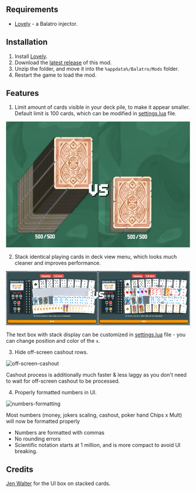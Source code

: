 ## Requirements
- [Lovely](https://github.com/ethangreen-dev/lovely-injector) - a Balatro injector.

## Installation
1. Install [Lovely](https://github.com/ethangreen-dev/lovely-injector?tab=readme-ov-file#manual-installation).
2. Download the [latest release](https://github.com/stupxd/fixed-deck-size/releases/) of this mod.
3. Unzip the folder, and move it into the `%appdata%/Balatro/Mods` folder.
4. Restart the game to load the mod.

## Features
1. Limit amount of cards visible in your deck pile, to make it appear smaller. Default limit is 100 cards, which can be modified in [settings.lua](settings.lua) file.

![cards-pile-difference](git-assets/deck-pile.jpg)


2. Stack identical playing cards in deck view menu, which looks much cleaner and improves performance.

![stackable-cards-difference](git-assets/stackable-cards.jpg)

The text box with stack display can be customized in [settings.lua](settings.lua) file - you can change position and color of the `x`.

3. Hide off-screen cashout rows.

![off-screen-cashout](git-assets/off-screen-cashout.jpg)

Cashout process is additionally much faster & less laggy as you don't need to wait for off-screen cashout to be processed.

4. Properly formatted numbers in UI.

![numbers-formatting](git-assets/numbers-formatting.jpg)

Most numbers (money, jokers scaling, cashout, poker hand Chips x Mult) will now be formatted properly

- Numbers are formatted with commas
- No rounding errors
- Scientific notation starts at 1 million, and is more compact to avoid UI breaking.

## Credits

[Jen Walter](https://github.com/cubeanimataz/) for the UI box on stacked cards.


